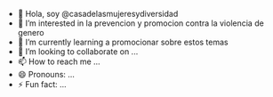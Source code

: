- 👋 Hola, soy @casadelasmujeresydiversidad
- 👀 I’m interested in la prevencion y promocion contra la violencia de genero
- 🌱 I’m currently learning a promocionar sobre estos temas
- 💞️ I’m looking to collaborate on ...
- 📫 How to reach me ...
- 😄 Pronouns: ...
- ⚡ Fun fact: ...

<!---
casadelasmujeresydiversidad/casadelasmujeresydiversidad is a ✨ special ✨ repository because its `README.md` (this file) appears on your GitHub profile.
You can click the Preview link to take a look at your changes.
--->
